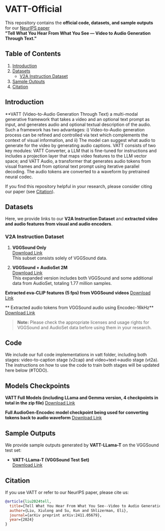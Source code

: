 # VATT-Official
This repository contains the **official code, datasets, and sample outputs** for our [NeurIPS paper](#citation)  
**"Tell What You Hear From What You See — Video to Audio Generation Through Text."**

## Table of Contents
1. [Introduction](#introduction)  
2. [Datasets](#datasets)  
   - [V2A Instruction Dataset](#v2a-instruction-dataset)  
3. [Sample Outputs](#sample-outputs)  
4. [Citation](#citation)

## Introduction
**VATT (Video-to-Audio Generation Through Text) a multi-modal generative framework that takes a video and an optional text prompt as input, and generates audio and optional textual description of the audio. Such a framework has two advantages: i) Video-to-Audio generation process can be refined and controlled via text which complements the context of visual information, and ii) The model can suggest what audio to generate for the video by generating audio captions. VATT consists of two key modules: VATT Converter, a LLM that is fine-tuned for instructions and includes a projection layer that maps video features to the LLM vector space; and VATT Audio, a transformer that generates audio tokens from visual frames and from optional text prompt using iterative parallel decoding. The audio tokens are converted to a waveform by pretrained neural codec. 

If you find this repository helpful in your research, please consider citing our paper (see [Citation](#citation)).

## Datasets
Here, we provide links to our **V2A Instruction Dataset** and **extracted video and audio features from visual and audio encoders**.
### V2A Instruction Dataset
1. **VGGSound Only**  
   [Download Link](https://drive.google.com/file/d/1uo4Hx6tAnqVkU65AfPHGwFAftysTCXxs/view)  
   This subset consists solely of VGGSound data.

2. **VGGSound + AudioSet 2M**  
   [Download Link](https://drive.google.com/file/d/1ukpU69eysXnhrHOfgSVWf2BHE5E4WuzI/view)  
   This expanded version includes both VGGSound and some additional data from AudioSet, totaling 1.77 million samples.

**Extracted eva-CLIP features (5 fps) from VGGSound videos**
[Download Link](https://drive.google.com/file/d/1Mgb1CWNqL99q4DWh57derAfDdQeOEkBp/view?usp=drive_link) 

** Extracted audio tokens from VGGSound audio using Encodec-16kHz**
[Download Link](https://www.dropbox.com/scl/fi/iolaary8vafx1qtbfshu5/meta_pretrain_vgg_encodec_tokens.zip?rlkey=p68919e41yyp9osy525vkq3ig&st=kam53u71&dl=0)

> **Note:** Please check the appropriate licenses and usage rights for VGGSound and AudioSet data before using them in your research.

## Code
We include our full code implementations in vatt folder, including both stages: video-to-caption stage (v2cap) and video+text->audio stage (vt2a). The instructions on how to use the code to train both stages will be updated here below (#TODO).

## Models Checkpoints
**VATT Full Models (including LLama and Gemma version, 4 checkpoints in total in the zip file)**
[Download Link](https://www.dropbox.com/scl/fi/2hx009fyvwj2xjk9gnjwq/vatt_models.zip?rlkey=ibjlgr2ztk0oe4zueldtgbrxc&st=u0nnpfiw&dl=0)

**Full AudioGen-Encodec model checkpoint being used for converting tokens back to audio waveform**
[Download Link](https://www.dropbox.com/scl/fi/9edeh5zpn3rvdx85fx85l/audiogen_models.zip?rlkey=ll14cve5iaftlbhqqaz50heey&st=9lyv4706&dl=0)


## Sample Outputs
We provide sample outputs generated by **VATT-LLama-T** on the VGGSound test set:

- **VATT-LLama-T (VGGSound Test Set)**  
  [Download Link](https://drive.google.com/file/d/10DVuVOxn_2eDUdSYLrtB0XSkkCgJMY3a/view?usp=sharing)

## Citation
If you use VATT or refer to our NeurIPS paper, please cite us:

```bibtex
@article{liu2024tell,
  title={Tell What You Hear From What You See--Video to Audio Generation Through Text},
  author={Liu, Xiulong and Su, Kun and Shlizerman, Eli},
  journal={arXiv preprint arXiv:2411.05679},
  year={2024}
}
```

